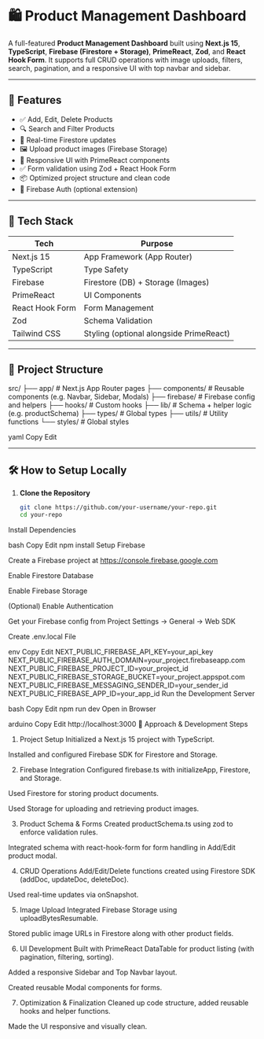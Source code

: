 # 🛍️ Product Management Dashboard

A full-featured **Product Management Dashboard** built using **Next.js 15**, **TypeScript**, **Firebase (Firestore + Storage)**, **PrimeReact**, **Zod**, and **React Hook Form**. It supports full CRUD operations with image uploads, filters, search, pagination, and a responsive UI with top navbar and sidebar.

---

## 📌 Features

- ✅ Add, Edit, Delete Products
- 🔍 Search and Filter Products
- 🔄 Real-time Firestore updates
- 🖼️ Upload product images (Firebase Storage)
- 🎨 Responsive UI with PrimeReact components
- ✅ Form validation using Zod + React Hook Form
- 📦 Optimized project structure and clean code
- 🔐 Firebase Auth (optional extension)

---

## 🚀 Tech Stack

| Tech              | Purpose                          |
|-------------------|----------------------------------|
| Next.js 15        | App Framework (App Router)       |
| TypeScript        | Type Safety                      |
| Firebase          | Firestore (DB) + Storage (Images)|
| PrimeReact        | UI Components                    |
| React Hook Form   | Form Management                  |
| Zod               | Schema Validation                |
| Tailwind CSS      | Styling (optional alongside PrimeReact) |

---

## 📁 Project Structure

src/
├── app/ # Next.js App Router pages
├── components/ # Reusable components (e.g. Navbar, Sidebar, Modals)
├── firebase/ # Firebase config and helpers
├── hooks/ # Custom hooks
├── lib/ # Schema + helper logic (e.g. productSchema)
├── types/ # Global types
├── utils/ # Utility functions
└── styles/ # Global styles

yaml
Copy
Edit

---

## 🛠️ How to Setup Locally

1. **Clone the Repository**
   ```bash
   git clone https://github.com/your-username/your-repo.git
   cd your-repo
Install Dependencies

bash
Copy
Edit
npm install
Setup Firebase

Create a Firebase project at https://console.firebase.google.com

Enable Firestore Database

Enable Firebase Storage

(Optional) Enable Authentication

Get your Firebase config from Project Settings → General → Web SDK

Create .env.local File

env
Copy
Edit
NEXT_PUBLIC_FIREBASE_API_KEY=your_api_key
NEXT_PUBLIC_FIREBASE_AUTH_DOMAIN=your_project.firebaseapp.com
NEXT_PUBLIC_FIREBASE_PROJECT_ID=your_project_id
NEXT_PUBLIC_FIREBASE_STORAGE_BUCKET=your_project.appspot.com
NEXT_PUBLIC_FIREBASE_MESSAGING_SENDER_ID=your_sender_id
NEXT_PUBLIC_FIREBASE_APP_ID=your_app_id
Run the Development Server

bash
Copy
Edit
npm run dev
Open in Browser

arduino
Copy
Edit
http://localhost:3000
🧠 Approach & Development Steps
1. Project Setup
Initialized a Next.js 15 project with TypeScript.

Installed and configured Firebase SDK for Firestore and Storage.

2. Firebase Integration
Configured firebase.ts with initializeApp, Firestore, and Storage.

Used Firestore for storing product documents.

Used Storage for uploading and retrieving product images.

3. Product Schema & Forms
Created productSchema.ts using zod to enforce validation rules.

Integrated schema with react-hook-form for form handling in Add/Edit product modal.

4. CRUD Operations
Add/Edit/Delete functions created using Firestore SDK (addDoc, updateDoc, deleteDoc).

Used real-time updates via onSnapshot.

5. Image Upload
Integrated Firebase Storage using uploadBytesResumable.

Stored public image URLs in Firestore along with other product fields.

6. UI Development
Built with PrimeReact DataTable for product listing (with pagination, filtering, sorting).

Added a responsive Sidebar and Top Navbar layout.

Created reusable Modal components for forms.

7. Optimization & Finalization
Cleaned up code structure, added reusable hooks and helper functions.

Made the UI responsive and visually clean.

